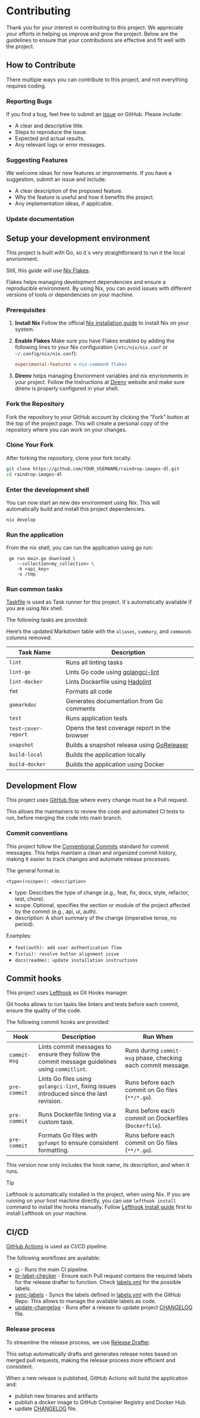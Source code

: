 # Contributing

Thank you for your interest in contributing to this project. We appreciate your efforts in helping us improve and grow the project. Below are the guidelines to ensure that your contributions are effective and fit well with the project.

## How to Contribute

There multiple ways you can contribute to this project, and not everything requires coding.

### Reporting Bugs

If you find a bug, feel free to submit an [issue](https://github.com/brpaz/raindrop-images-dl/issues) on GitHub.
Please include:

- A clear and descriptive title.
- Steps to reproduce the issue.
- Expected and actual results.
- Any relevant logs or error messages.

### Suggesting Features

We welcome ideas for new features or improvements. If you have a suggestion, submit an issue and include:

- A clear description of the proposed feature.
- Why the feature is useful and how it benefits the project.
- Any implementation ideas, if applicable.

### Update documentation





## Setup your development environment

This project is built with Go, so it´s very straightforward to run it the local envrionment.

Still, this guide will use [Nix Flakes](https://nixos.wiki/wiki/Flakes).

Flakes helps managing development dependencies and ensure a reproducible environment. By using Nix, you can avoid issues with different versions of tools or dependencies on your machine.

### Prerequisites

1. **Install Nix**
   Follow the official [Nix installation guide](https://nixos.org/download.html) to install Nix on your system.

2. **Enable Flakes**
   Make sure you have Flakes enabled by adding the following lines to your Nix configuration (`/etc/nix/nix.conf` or `~/.config/nix/nix.conf`):
   ```ini
   experimental-features = nix-command flakes
    ```
3. **Direnv** helps managing Envrionment variables and nix envrionments in your project. Follow the instructions at [Direnv](https://direnv.net/) website and make sure direnv is properly configured in your shell.

### Fork the Repository

Fork the repository to your GitHub account by clicking the "Fork" button at the top of the project page. This will create a personal copy of the repository where you can work on your changes.

### Clone Your Fork

After forking the repository, clone your fork locally:

```bash
git clone https://github.com/YOUR_USERNAME/raindrop-images-dl.git
cd raindrop-images-dl
```

### Enter the development shell

You can now start an new dev environment using Nix.
This will automatically build and install this project dependencies.

```shell
nix develop
```

### Run the application

From the nix shell, you can run the application using go run:

```shell
 go run main.go download \
    --collection<my_collection> \
    -k <api_key>
    -o /tmp
```

### Run common tasks

[Taskfile](https://taskfile.dev) is used as Task runner for this project. It´s automatically available if you are using Nix shell.

The following tasks are provided:

Here’s the updated Markdown table with the `aliases`, `summary`, and `commands` columns removed:

| Task Name           | Description                                                             |
| ------------------- | ----------------------------------------------------------------------- |
| `lint`              | Runs all linting tasks                                                  |
| `lint-go`           | Lints Go code using [golangci-lint](https://golangci-lint.run/)         |
| `lint-docker`       | Lints Dockerfile using [Hadolint](https://github.com/hadolint/hadolint) |
| `fmt`               | Formats all code                                                        |
| `gomarkdoc`         | Generates documentation from Go comments                                |
| `test`              | Runs application tests                                                  |
| `test-cover-report` | Opens the test coverage report in the browser                           |
| `snapshot`          | Builds a snapshot release using [GoReleaser](https://goreleaser.com/)   |
| `build-local`       | Builds the application locally                                          |
| `build-docker`      | Builds the application using Docker                                     |

## Development Flow

This project uses [GitHub flow](https://docs.github.com/en/get-started/using-github/github-flow) where every change must be a Pull request.

This allows the maintainers to review the code and automated CI tests to run, before merging the code into main branch.

### Commit conventions

This project follow the [Conventional Commits](https://www.conventionalcommits.org/en/v1.0.0/) standard for commit messages. This helps maintain a clean and organized commit history, making it easier to track changes and automate release processes.

The general format is:

```
<type>(<scope>): <description>
```

- type: Describes the type of change (e.g., feat, fix, docs, style, refactor, test, chore).
- scope: Optional, specifies the section or module of the project affected by the commit (e.g., api, ui, auth).
- description: A short summary of the change (imperative tense, no period).

Examples:

-   `feat(auth): add user authentication flow`
-   `fix(ui): resolve button alignment issue`
-   `docs(readme): update installation instructions`

## Commit hooks

This project uses [Lefthook](https://github.com/evilmartians/lefthook) as Git Hooks manager.

Git hooks allows to run tasks like linters and tests before each commit, ensure the quality of the code.

The following commit hooks are provided:

| **Hook**     | **Description**                                                                               | **Run When**                                                  |
| ------------ | --------------------------------------------------------------------------------------------- | ------------------------------------------------------------- |
| `commit-msg` | Lints commit messages to ensure they follow the commit message guidelines using `commitlint`. | Runs during `commit-msg` phase, checking each commit message. |
| `pre-commit` | Lints Go files using `golangci-lint`, fixing issues introduced since the last revision.       | Runs before each commit on Go files (`**/*.go`).              |
| `pre-commit` | Runs Dockerfile linting via a custom task.                                                    | Runs before each commit on Dockerfiles (`Dockerfile`).        |
| `pre-commit` | Formats Go files with `gofumpt` to ensure consistent formatting.                              | Runs before each commit on Go files (`**/*.go`).              |

This version now only includes the hook name, its description, and when it runs.


> [!TIP]
> Lefthook is automatically installed in the project, when using Nix. If you are running on your host machine directly, you can use `lefthook install` command to install the hooks manually. Follow [Lefthook install guide](https://github.com/evilmartians/lefthook?tab=readme-ov-file#install) first to install Lefthook on your machine.

## CI/CD

[GitHub Actions](https://github.com/features/actions) is used as CI/CD pipeline.

The following workflows are available:

- [ci](.github/workflows//ci.yml) - Runs the main CI pipeline.
- [pr-label-checker](.github/workflows/pr-label-checker.yml) - Ensure each Pull request contains the required labels for the release drafter to function. Check [labels.yml](.github/labels.yml) for the possible labels.
- [sync-labels](.github/workflows/sync-labels.yml) - Syncs the labels defined in [labels.yml](.github/labels.yml) with the GitHub Repo. This allows to manage the available labels as code.
- [update-changelog](.github/workflows/update-changelog.yml) - Runs after a release to update project [CHANGELOG](CHANGELOG) file.

### Release process

To streamline the release process, we use [Release Drafter](https://github.com/release-drafter/release-drafter).

This setup automatically drafts and generates release notes based on merged pull requests, making the release process more efficient and consistent.

When a new release is published, GitHub Actions will build the application and:

- publish new binaries and artifacts
- publish a docker image to GitHub Container Registry and Docker Hub.
- update [CHANGELOG](CHANGELOG.md) file.


